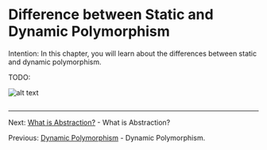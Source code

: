 # Difference between Static and Dynamic Polymorphism

Intention: In this chapter, you will learn about the differences between static and dynamic polymorphism.

TODO:

![alt text](../../etc/oop/img.png "Img")

```java

```

<hr>

Next: [What is Abstraction?](abstraction.md "What is Abstraction?") - What is Abstraction?

Previous: [Dynamic Polymorphism](polymorph-dyn.md "Dynamic Polymorphism") - Dynamic Polymorphism.